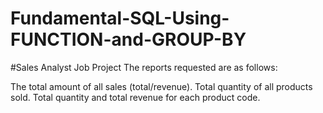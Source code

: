 # Fundamental-SQL-Using-FUNCTION-and-GROUP-BY
#Sales Analyst Job Project
The reports requested are as follows:

The total amount of all sales (total/revenue).
Total quantity of all products sold.
Total quantity and total revenue for each product code.
